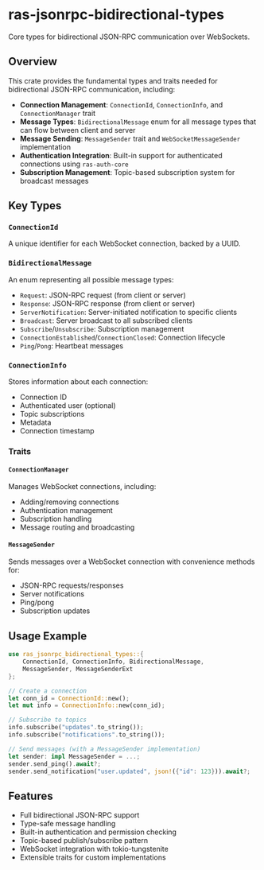 # ras-jsonrpc-bidirectional-types

Core types for bidirectional JSON-RPC communication over WebSockets.

## Overview

This crate provides the fundamental types and traits needed for bidirectional JSON-RPC communication, including:

- **Connection Management**: `ConnectionId`, `ConnectionInfo`, and `ConnectionManager` trait
- **Message Types**: `BidirectionalMessage` enum for all message types that can flow between client and server
- **Message Sending**: `MessageSender` trait and `WebSocketMessageSender` implementation
- **Authentication Integration**: Built-in support for authenticated connections using `ras-auth-core`
- **Subscription Management**: Topic-based subscription system for broadcast messages

## Key Types

### `ConnectionId`
A unique identifier for each WebSocket connection, backed by a UUID.

### `BidirectionalMessage`
An enum representing all possible message types:
- `Request`: JSON-RPC request (from client or server)
- `Response`: JSON-RPC response (from client or server)
- `ServerNotification`: Server-initiated notification to specific clients
- `Broadcast`: Server broadcast to all subscribed clients
- `Subscribe`/`Unsubscribe`: Subscription management
- `ConnectionEstablished`/`ConnectionClosed`: Connection lifecycle
- `Ping`/`Pong`: Heartbeat messages

### `ConnectionInfo`
Stores information about each connection:
- Connection ID
- Authenticated user (optional)
- Topic subscriptions
- Metadata
- Connection timestamp

### Traits

#### `ConnectionManager`
Manages WebSocket connections, including:
- Adding/removing connections
- Authentication management
- Subscription handling
- Message routing and broadcasting

#### `MessageSender`
Sends messages over a WebSocket connection with convenience methods for:
- JSON-RPC requests/responses
- Server notifications
- Ping/pong
- Subscription updates

## Usage Example

```rust
use ras_jsonrpc_bidirectional_types::{
    ConnectionId, ConnectionInfo, BidirectionalMessage,
    MessageSender, MessageSenderExt
};

// Create a connection
let conn_id = ConnectionId::new();
let mut info = ConnectionInfo::new(conn_id);

// Subscribe to topics
info.subscribe("updates".to_string());
info.subscribe("notifications".to_string());

// Send messages (with a MessageSender implementation)
let sender: impl MessageSender = ...;
sender.send_ping().await?;
sender.send_notification("user.updated", json!({"id": 123})).await?;
```

## Features

- Full bidirectional JSON-RPC support
- Type-safe message handling
- Built-in authentication and permission checking
- Topic-based publish/subscribe pattern
- WebSocket integration with tokio-tungstenite
- Extensible traits for custom implementations